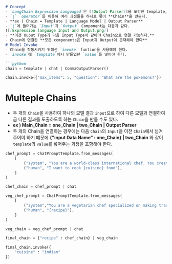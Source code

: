 ```markdown
# Concept
- `LangChain Expression Languaged`은 [[Output Parser]]을 포함한 template, [[Prompt]], predict 과정을 효과적으로 줄일 수 있다.
- `|` `operator`를 이용해 여러 과정들을 하나로 묶어 **Chain**을 만든다.
- **ex ) Chain = Template | Language Model | Output Parser**
- `|`에 들어가는 `Input`과 `Output` Component는 다음과 같다. 
![[Expression language Input and Output.png]]
- **이전 Ouput Type과 다음 Input Type이 같아야 Chain으로 연결 가능하다.**
- Chain에 연결된 **모든 components은 Input과 Output이 존재해야 한다**
# Model Invoke
- Chain을 작동시키기 위해선 `invoke` funtion을 사용해야 한다.
- `invoke`에 `template`에서 만들었던 `value`를 넣어야 한다.

```python
chain = template | chat | CommaOutputParser()

chain.invoke({"max_items": 5, "question": "What are the pokemons?"})
```

# Multeple Chains
- 두 개의 `Chain`을 사용하여 하나의 모델 결과 `input`으로 하여 다른 모델과 연결하여금 다른 결과를 도출하도록 하는 `Chain`을 만들 수도 있다.
- **ex ) Main_Chain =  one_Chain | two_Chain | Output Parser**
- 두 개의 Chain을 연결하는 경우에는 다음 `Chain`의 `Input`을 이전 `Chain`에서 넘겨주어야 하기 떄문에 **{"input Data Name" : one_Chain} | two_Chain** 와 같이 `template`의 `value`를 넣어주는 과정을 포함해야 한다.
```python
chef_prompt = ChatPromptTemplate.from_messages(
    [
        ("system", "You are a world-class international chef. You create esay to follow recipies for any type of cuisine with easy to find ingredients",),
        ("human", "I want to cook {cuisine} food"),
    ]
)

chef_chain = chef_prompt | chat

veg_chef_prompt = ChatPromptTemplate.from_messages(
    [
        ("system","You are a vegetarian chef specialized on making traditional recipies vegetarian. You find alternative ingredients and explain their preparation. You don't radically modify the recipe. If there is no alternative for a food just say you don't know how to replace it.",),
        ("human", "{recipe}"),
    ]
)

veg_chain = veg_chef_prompt | chat

final_chain = {"recipe" : chef_chain} | veg_chain

final_chain.invoke({
    "cuisine" : "indian"
})
```
